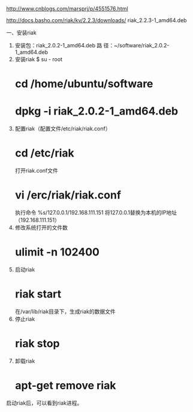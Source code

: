 http://www.cnblogs.com/marsprj/p/4551576.html


http://docs.basho.com/riak/kv/2.2.3/downloads/
riak_2.2.3-1_amd64.deb


一、安装riak

1. 安装包：riak_2.0.2-1_amd64.deb
   路    径：~/software/riak_2.0.2-1_amd64.deb
2. 安装riak
    $ su - root
    # cd /home/ubuntu/software
    # dpkg -i riak_2.0.2-1_amd64.deb
3. 配置riak（配置文件/etc/riak/riak.conf）
    # cd /etc/riak
    打开riak.conf文件
    # vi /erc/riak/riak.conf
    执行命令
    %s/127.0.0.1/192.168.111.151
    将127.0.0.1替换为本机的IP地址（192.168.111.151）
4. 修改系统打开的文件数
    # ulimit -n 102400
5. 启动riak
    # riak start
    在/var/lib/riak目录下，生成riak的数据文件
6. 停止riak
    # riak stop
7. 卸载riak
    # apt-get remove riak
 启动riak后，可以看到riak进程。

